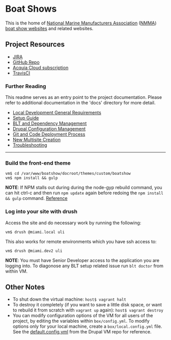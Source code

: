 # Boat Shows

This is the home of [National Marine Manufacturers Association](https://www.nmma.org) ([NMMA](https://www.nmma.org)) [boat show websites](https://www.boatshows.com) and related websites.

## Project Resources

- [JIRA](https://sandstormdesign.atlassian.net/projects/NMMA/issues)
- [GitHub Repo](https://github.com/NationalMarine/BoatShows)
- [Acquia Cloud subscription](https://cloud.acquia.com/app/develop/applications/f2e0f526-ca95-47ff-a614-a415ef43ecda)
- [TravisCI](https://travis-ci.com/NationalMarine)

### Further Reading

This readme serves as an entry point to the project documentation. Please refer to additional documentation in the 'docs' directory for more detail.

- [Local Development General Requirements](docs/local_requirements.md)
- [Setup Guide](docs/setup-guide.md)
- [BLT and Dependency Management](docs/blt-and-dependency-management.md)
- [Drupal Configuration Management](docs/config-management.md)
- [Git and Code Deployment Process](docs/git-and-code-deployment-process.md)
- [New Multisite Creation](docs/new-multisite-creation.md)
- [Troubleshooting](docs/troubleshooting.md)

---

### Build the front-end theme

```console
vm$ cd /var/www/boatshow/docroot/themes/custom/boatshow
vm$ npm install && gulp
```

**NOTE**: If NPM stalls out during during the node-gyp rebuild command, you can hit ctrl-c and then run `npm update` again before redoing the `npm install && gulp` command. [Reference](https://github.com/sass/node-sass/issues/1579#issuecomment-263048192)

### Log into your site with drush

Access the site and do necessary work by running the following:

```console
vm$ drush @miami.local uli
```

This also works for remote environments which you have ssh access to:

```console
vm$ drush @miami.dev2 uli
```

**NOTE**: You must have Senior Developer access to the application you are logging into. To diagonose any BLT setup related issue run `blt doctor` from within VM.

## Other Notes

- To shut down the virtual machine: `host$ vagrant halt`
- To destroy it completely (if you want to save a little disk space, or want to rebuild it from scratch with `vagrant up` again): `host$ vagrant destroy`
- You can modify configuration options of the VM for all users of the project, by editing the variables within `box/config.yml`. To modify options only for your local machine, create a `box/local.config.yml` file. See the [default.config.yml](https://github.com/geerlingguy/drupal-vm/blob/master/default.config.yml) from the Drupal VM repo for reference.
